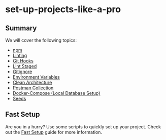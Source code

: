 # set-up-projects-like-a-pro

## Summary

We will cover the following topics:

- [npm](./media/webinar/01-npm.md)
- [Linting](./media/webinar/02-linting.md)
- [Git Hooks](./media/webinar/03-git-hooks.md)
- [Lint Staged](./media/webinar/04-lint-staged.md)
- [Gitignore](./media/webinar/05-gitignore.md)
- [Environment Variables](./media/webinar/06-environment-variables.md)
- [Clean Architecture](./media/webinar/07-clean-architecture.md)
- [Postman Collection](./media/webinar/08-postman-collection.md)
- [Docker-Compose (Local Database Setup)](./media/webinar/10-docker-compose.md)
- [Seeds](./media/webinar/10-seeds.md)

## Fast Setup

Are you in a hurry? Use some scripts to quickly set up your project. Check out the [Fast Setup](./media/webinar/fast-setup.md) guide for more information.

